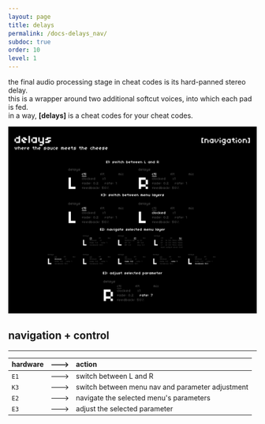 ```yaml
---
layout: page
title: delays
permalink: /docs-delays_nav/
subdoc: true
order: 10
level: 1
---
```


the final audio processing stage in cheat codes is its hard-panned stereo delay.  
this is a wrapper around two additional softcut voices, into which each pad is fed.  
in a way, **[delays]** is a cheat codes for your cheat codes.

<img src="../assets/images/delays_1nav-hd.png" class="mw-60" />

## navigation + control
---

| hardware |--->| action |
|:---|:---:|:---|
| `E1` |--->| switch between L and R |
| `K3` |--->| switch between menu nav and parameter adjustment |
| `E2` |--->| navigate the selected menu's parameters |
| `E3` |--->| adjust the selected parameter |